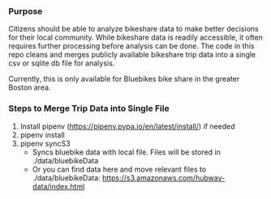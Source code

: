 ### Purpose

Citizens should be able to analyze bikeshare data to make better decisions for their local community. While bikeshare data is readily accessible, it often requires further processing before analysis can be done. The code in this repo cleans and merges publicly available bikeshare trip data into a single csv or sqlite db file for analysis.

Currently, this is only available for Bluebikes bike share in the greater Boston area.

### Steps to Merge Trip Data into Single File

1. Install pipenv (https://pipenv.pypa.io/en/latest/install/) if needed
2. pipenv install
3. pipenv syncS3
   - Syncs bluebike data with local file. Files will be stored in ./data/bluebikeData
   - Or you can find data here and move relevant files to ./data/bluebikeData: https://s3.amazonaws.com/hubway-data/index.html
